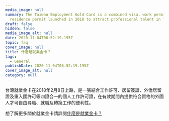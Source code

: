 ```yaml
---
media_image: null
summary: The Taiwan Employment Gold Card is a combined visa, work permit and
  residence permit launched in 2018 to attract professional talent in Taiwan.
draft: false
hidden: false
media_image_alt: null
date: 2020-11-04T06:52:19.195Z
topic: faq
cover_image: null
title: 什麼是就業金卡？
tags:
  - General
publishDate: 2020-11-04T06:52:19.195Z
cover_image_alt: null
category: null
---
```

台灣就業金卡在2018年2月8日上路，是一張結合工作許可、居留簽證、外僑居留證及重入國許可等四證合一的個人工作許可證，在有效期間內提供符合資格的外國人才可自由尋職、就職及轉換工作的便利性。

想了解更多關於就業金卡請詳閱[什麼是就業金卡？](/zh/about/)